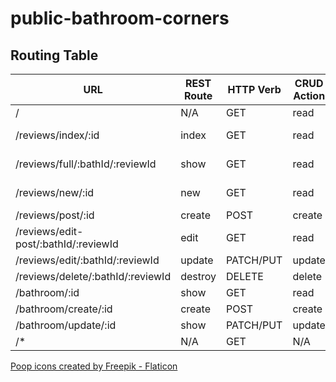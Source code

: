 # public-bathroom-corners

## Routing Table
|       **URL**   | **REST Route** | **HTTP Verb** | **CRUD Action** |   **EJS View(s)**        |
| --------------- | -------------- | ------------- | --------------- | ------------------------ |
| /               | N/A            | GET           | read            | index.ejs                | 
| /reviews/index/:id | index       | GET           | read            | reviews.ejs, 404.ejs     |
| /reviews/full/:bathId/:reviewId| show | GET        | read          |   full-review.ejs        | 
| /reviews/new/:id   | new            | GET           | read            | new-post.ejs          | 
| /reviews/post/:id  | create         | POST          | create          |                          |
| /reviews/edit-post/:bathId/:reviewId| edit | GET    | read            | edit-post.ejs        |
| /reviews/edit/:bathId/:reviewId | update | PATCH/PUT| update          |                          |
| /reviews/delete/:bathId/:reviewId | destroy | DELETE | delete          |                          |
| /bathroom/:id    | show           | GET           | read            | bathroom.ejs                |
| /bathroom/create/:id   | create         | POST           | create             |                |
| /bathroom/update/:id   | show           | PATCH/PUT           | update             |                |
| /*              | N/A            | GET           | N/A             | 404.ejs                  |
<a href="https://www.flaticon.com/free-icons/poop" title="poop icons">Poop icons created by Freepik - Flaticon</a>